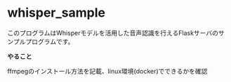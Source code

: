 # whisper_sample
このプログラムはWhisperモデルを活用した音声認識を行えるFlaskサーバのサンプルプログラムです。

**やること**

ffmpegのインストール方法を記載、linux環境(docker)でできるかを確認

